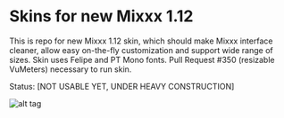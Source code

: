 Skins for new Mixxx 1.12
=============
This is repo for new Mixxx 1.12 skin, which should make Mixxx interface cleaner, allow easy on-the-fly customization and support wide range of sizes.
Skin uses Felipe and PT Mono fonts.
Pull Request #350 (resizable VuMeters) necessary to run skin.

Status: [NOT USABLE YET, UNDER HEAVY CONSTRUCTION]

![alt tag](https://raw.githubusercontent.com/zezic/nextgen_skins/master/Nykto.png)
